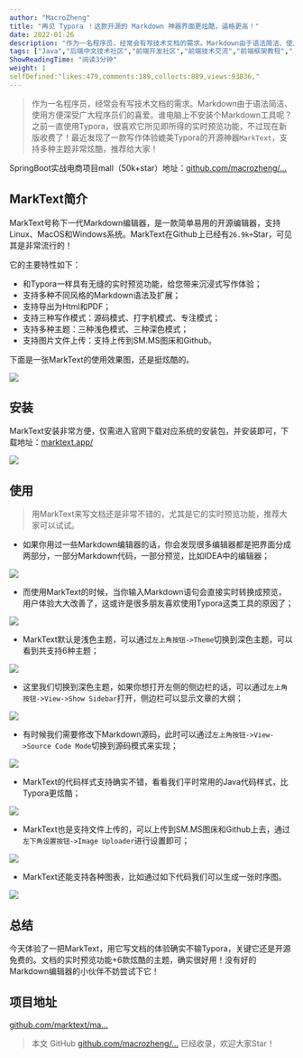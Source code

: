 ```yaml
---
author: "MacroZheng"
title: "再见 Typora ！这款开源的 Markdown 神器界面更炫酷，逼格更高！"
date: 2022-01-26
description: "作为一名程序员，经常会有写技术文档的需求。Markdown由于语法简洁、使用方便深受广大程序员们的喜爱。最近发现了一款写作体验媲美Typora的开源神器，支持多种主题非常炫酷，推荐给大家！"
tags: ["Java","后端中文技术社区","前端开发社区","前端技术交流","前端框架教程","JavaScript 学习资源","CSS 技巧与最佳实践","HTML5 最新动态","前端工程师职业发展","开源前端项目","前端技术趋势"]
ShowReadingTime: "阅读3分钟"
weight: 1
selfDefined:"likes:479,comments:189,collects:889,views:93036,"
---
```

> 作为一名程序员，经常会有写技术文档的需求。Markdown由于语法简洁、使用方便深受广大程序员们的喜爱。谁电脑上不安装个Markdown工具呢？之前一直使用Typora，很喜欢它所见即所得的实时预览功能，不过现在新版收费了！最近发现了一款写作体验媲美Typora的开源神器`MarkText`，支持多种主题非常炫酷，推荐给大家！

SpringBoot实战电商项目mall（50k+star）地址：[github.com/macrozheng/…](https://link.juejin.cn?target=https%3A%2F%2Fgithub.com%2Fmacrozheng%2Fmall "https://github.com/macrozheng/mall")

MarkText简介
----------

MarkText号称下一代Markdown编辑器，是一款简单易用的开源编辑器，支持Linux、MacOS和Windows系统。MarkText在Github上已经有`26.9k+`Star，可见其是非常流行的！

它的主要特性如下：

*   和Typora一样具有无缝的实时预览功能，给您带来沉浸式写作体验；
*   支持多种不同风格的Markdown语法及扩展；
*   支持导出为Html和PDF；
*   支持三种写作模式：源码模式、打字机模式、专注模式；
*   支持多种主题：三种浅色模式、三种深色模式；
*   支持图片文件上传：支持上传到SM.MS图床和Github。

下面是一张MarkText的使用效果图，还是挺炫酷的。

![](/images/jueJin/d9c74bd32eeb435.png)

安装
--

MarkText安装非常方便，仅需进入官网下载对应系统的安装包，并安装即可，下载地址：[marktext.app/](https://link.juejin.cn?target=https%3A%2F%2Fmarktext.app%2F "https://marktext.app/")

![](/images/jueJin/b4b6d6b4dfac4ee.png)

使用
--

> 用MarkText来写文档还是非常不错的，尤其是它的实时预览功能，推荐大家可以试试。

*   如果你用过一些Markdown编辑器的话，你会发现很多编辑器都是把界面分成两部分，一部分Markdown代码，一部分预览，比如IDEA中的编辑器；

![](/images/jueJin/a573e402c69c466.png)

*   而使用MarkText的时候，当你输入Markdown语句会直接实时转换成预览，用户体验大大改善了，这或许是很多朋友喜欢使用Typora这类工具的原因了；

![](/images/jueJin/bd700cc69e4045c.png)

*   MarkText默认是浅色主题，可以通过`左上角按钮->Theme`切换到深色主题，可以看到共支持6种主题；

![](/images/jueJin/472cc8e80e39438.png)

*   这里我们切换到深色主题，如果你想打开左侧的侧边栏的话，可以通过`左上角按钮->View->Show Sidebar`打开，侧边栏可以显示文章的大纲；

![](/images/jueJin/6ee4e7ad3e3d427.png)

*   有时候我们需要修改下Markdown源码，此时可以通过`左上角按钮->View->Source Code Mode`切换到源码模式来实现；

![](/images/jueJin/327a57ac36d14e7.png)

*   MarkText的代码样式支持确实不错，看看我们平时常用的Java代码样式，比Typora更炫酷；

![](/images/jueJin/6f437ba1b891416.png)

*   MarkText也是支持文件上传的，可以上传到SM.MS图床和Github上去，通过`左下角设置按钮->Image Uploader`进行设置即可；

![](/images/jueJin/c8515120da0643b.png)

*   MarkText还能支持各种图表，比如通过如下代码我们可以生成一张时序图。

![](/images/jueJin/83218ebeb228413.png)

总结
--

今天体验了一把MarkText，用它写文档的体验确实不输Typora，关键它还是开源免费的。文档的实时预览功能+6款炫酷的主题，确实很好用！没有好的Markdown编辑器的小伙伴不妨尝试下它！

项目地址
----

[github.com/marktext/ma…](https://link.juejin.cn?target=https%3A%2F%2Fgithub.com%2Fmarktext%2Fmarktext "https://github.com/marktext/marktext")

> 本文 GitHub [github.com/macrozheng/…](https://link.juejin.cn?target=https%3A%2F%2Fgithub.com%2Fmacrozheng%2Fmall-learning "https://github.com/macrozheng/mall-learning") 已经收录，欢迎大家Star！